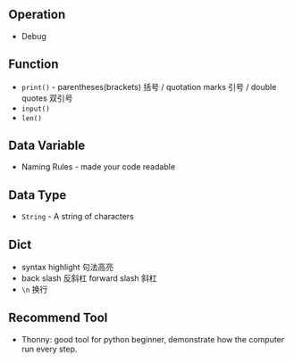 ## Operation
- Debug

## Function
- `print()` - parentheses(brackets) 括号 / quotation marks 引号 / double quotes 双引号
- `input()`
- `len()`

## Data Variable
- Naming Rules - made your code readable

## Data Type
- `String` - A string of characters

## Dict
- syntax highlight 句法高亮
- back slash 反斜杠 forward slash 斜杠
- `\n` 换行

## Recommend Tool
- Thonny: good tool for python beginner, demonstrate how the computer run every step.
